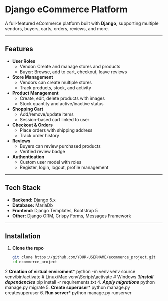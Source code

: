# Django eCommerce Platform

A full-featured eCommerce platform built with **Django**, supporting multiple vendors, buyers, carts, orders, reviews, and more.

---

##  Features

- **User Roles**
  - Vendor: Create and manage stores and products
  - Buyer: Browse, add to cart, checkout, leave reviews
- **Store Management**
  - Vendors can create multiple stores
  - Track products, stock, and activity
- **Product Management**
  - Create, edit, delete products with images
  - Stock quantity and active/inactive status
- **Shopping Cart**
  - Add/remove/update items
  - Session-based cart linked to user
- **Checkout & Orders**
  - Place orders with shipping address
  - Track order history
- **Reviews**
  - Buyers can review purchased products
  - Verified review badge
- **Authentication**
  - Custom user model with roles
  - Register, login, logout, profile management

---

## Tech Stack

- **Backend:** Django 5.x
- **Database:** MariaDb
- **Frontend:** Django Templates, Bootstrap 5
- **Other:** Django ORM, Crispy Forms, Messages Framework

---

## Installation

1. **Clone the repo**
   ```bash
   git clone https://github.com/YOUR-USERNAME/ecommerce_project.git
   cd ecommerce_project
2 **Creation of virtual enviroment***
python -m venv venv
source venv/bin/activate   # Linux/Mac
venv\Scripts\activate      # Windows
3***Install dependencies***
pip install -r requirements.txt
4. ***Apply migrations***
python manage.py migrate
5. **Create superuser***
python manage.py createsuperuser
6. **Run server***
python manage.py runserver


